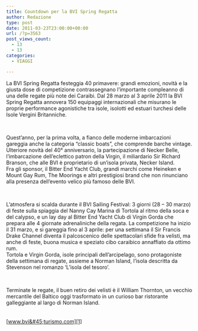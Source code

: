 ```yaml
---
title: Countdown per la BVI Spring Regatta
author: Redazione
type: post
date: 2011-03-23T23:00:00+00:00
url: /?p=3563
post_views_count:
  - 13
  - 13
categories:
  - VIAGGI

---
```

La BVI Spring Regatta festeggia 40 primavere: grandi emozioni, novit&agrave; e la giusta dose di competizione contrassegnano l&rsquo;importante compleanno di una delle regate pi&ugrave; note dei Caraibi. Dal 28 marzo al 3 aprile 2011 la BVI Spring Regatta annovera 150 equipaggi internazionali che misurano le proprie performance agonistiche tra isole, isolotti ed estuari turchesi delle Isole Vergini Britanniche.

&nbsp;

Quest&rsquo;anno, per la prima volta, a fianco delle moderne imbarcazioni gareggia anche la categoria &ldquo;classic boats&rdquo;, che comprende barche vintage. Ulteriore novit&agrave; del 40&deg; anniversario, la partecipazione di Necker Belle, l&rsquo;imbarcazione dell&rsquo;eclettico patron della Virgin, il miliardario Sir Richard Branson, che alle BVI &egrave; proprietario di un&rsquo;isola privata, Necker Island.  
Fra gli sponsor, il Bitter End Yacht Club, grandi marchi come Heineken e Mount Gay Rum, The Moorings e altri prestigiosi brand che non rinunciano alla presenza dell&rsquo;evento velico pi&ugrave; famoso delle BVI.

&nbsp;

L&rsquo;atmosfera si scalda durante il BVI Sailing Festival: 3 giorni (28 &ndash; 30 marzo) di feste sulla spiaggia del Nanny Cay Marina di Tortola al ritmo della soca e del calypso, e un lay day al Bitter End Yacht Club di Virgin Gorda che prepara alle 4 giornate adrenaliniche della regata. La competizione ha inizio il 31 marzo, e si gareggia fino al 3 aprile: per una settimana il Sir Francis Drake Channel diventa il palcoscenico delle spettacolari sfide fra velisti, ma anche di feste, buona musica e speziato cibo caraibico annaffiato da ottimo rum.  
Tortola e Virgin Gorda, isole principali dell&rsquo;arcipelago, sono protagoniste della settimana di regate, assieme a Norman Island, l&rsquo;isola descritta da Stevenson nel romanzo &lsquo;L&rsquo;isola del tesoro&rsquo;.

&nbsp;

Terminate le regate, il buen retiro dei velisti &egrave; il William Thornton, un vecchio mercantile del Baltico oggi trasformato in un curioso bar ristorante galleggiante al largo di Norman Island.  
&nbsp;  
&nbsp;  
[www.bvi&#45;turismo.com][1]  
&nbsp;

 [1]: https://www.bvi&#45;turismo.com